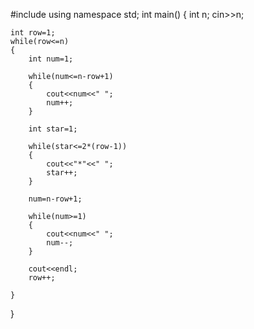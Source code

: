 #include<iostream>
using namespace std;
int main()
{
    int n;
    cin>>n;
    
    int row=1;
    while(row<=n)
    {
        int num=1;
        
        while(num<=n-row+1)
        {
            cout<<num<<" ";
            num++;
        }
        
        int star=1;
        
        while(star<=2*(row-1))
        {
            cout<<"*"<<" ";
            star++;
        }
        
        num=n-row+1;
        
        while(num>=1)
        {
            cout<<num<<" ";
            num--;
        }
        
        cout<<endl;
        row++;
        
    }
}
